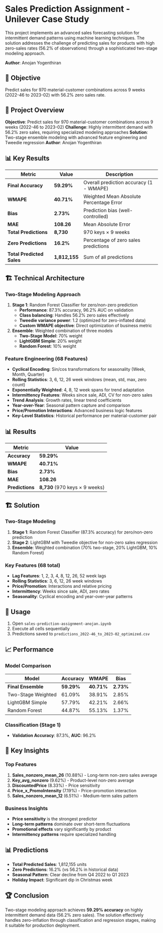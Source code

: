 # Sales Prediction Assignment - Unilever Case Study

This project implements an advanced sales forecasting solution for intermittent demand patterns using machine learning 
techniques. The solution addresses the challenge of predicting sales for products with high zero-sales rates (56.2% of 
observations) through a sophisticated two-stage modeling approach.

**Author**: Anojan Yogenthiran

## 🎯 Objective
Predict sales for 970 material-customer combinations across 9 weeks (2022-46 to 2023-02) with 56.2% zero sales rate.

## 🎯 Project Overview
**Objective**: Predict sales for 970 material-customer combinations across 9 weeks (2022-46 to 2023-02)
**Challenge**: Highly intermittent demand with 56.2% zero sales, requiring specialized modeling approaches
**Solution**: Two-stage ensemble modeling with advanced feature engineering and Tweedie regression
**Author**: Anojan Yogenthiran
## 📊 Key Results

| Metric | Value | Description |
|--------|-------|-------------|
| **Final Accuracy** | **59.29%** | Overall prediction accuracy (1 - WMAPE) |
| **WMAPE** | **40.71%** | Weighted Mean Absolute Percentage Error |
| **Bias** | **2.73%** | Prediction bias (well-controlled) |
| **MAE** | **108.26** | Mean Absolute Error |
| **Total Predictions** | **8,730** | 970 keys × 9 weeks |
| **Zero Predictions** | **16.2%** | Percentage of zero sales predictions |
| **Total Predicted Sales** | **1,812,155** | Sum of all predictions |

## 🏗️ Technical Architecture

### Two-Stage Modeling Approach
1. **Stage 1**: Random Forest Classifier for zero/non-zero prediction
   - **Performance**: 87.3% accuracy, 96.2% AUC on validation
   - **Class balancing**: Handles 56.2% zero sales effectively
   - **Tweedie variance power**: 1.2 (optimized for zero-inflated data)
   - **Custom WMAPE objective**: Direct optimization of business metric
3. **Ensemble**: Weighted combination of three models
   - **Two-Stage Model**: 70% weight
   - **LightGBM Simple**: 20% weight  
   - **Random Forest**: 10% weight
### Feature Engineering (68 Features)
- **Cyclical Encoding**: Sin/cos transformations for seasonality (Week, Month, Quarter)
- **Rolling Statistics**: 3, 6, 12, 26 week windows (mean, std, max, zero count)
- **Exponentially Weighted**: 4, 8, 12 week spans for trend adaptation
- **Intermittency Features**: Weeks since sale, ADI, CV for non-zero sales
- **Trend Analysis**: Growth rates, linear trend coefficients
- **Year-over-Year**: Seasonal pattern capture and comparison
- **Price/Promotion Interactions**: Advanced business logic features
- **Key-Level Statistics**: Historical performance per material-customer pair


## 📊 Results

| Metric | Value |
|--------|-------|
| **Accuracy** | **59.29%** |
| **WMAPE** | **40.71%** |
| **Bias** | **2.73%** |
| **MAE** | **108.26** |
| **Predictions** | **8,730** (970 keys × 9 weeks) |

## 🏗️ Solution

### Two-Stage Modeling
1. **Stage 1**: Random Forest Classifier (87.3% accuracy) for zero/non-zero prediction
2. **Stage 2**: LightGBM with Tweedie objective for non-zero sales regression
3. **Ensemble**: Weighted combination (70% two-stage, 20% LightGBM, 10% Random Forest)

### Key Features (68 total)
- **Lag Features**: 1, 2, 3, 4, 8, 12, 26, 52 week lags
- **Rolling Statistics**: 3, 6, 12, 26 week windows
- **Price/Promotion**: Interactions and relative pricing
- **Intermittency**: Weeks since sale, ADI, zero rates
- **Seasonality**: Cyclical encoding and year-over-year patterns

## 🚀 Usage

1. Open `sales-prediction-assignment-anojan.ipynb`
2. Execute all cells sequentially
3. Predictions saved to `predictions_2022-46_to_2023-02_optimized.csv`

## 📈 Performance

### Model Comparison
| Model | Accuracy | WMAPE | Bias |
|-------|----------|-------|------|
| **Final Ensemble** | **59.29%** | **40.71%** | **2.73%** |
| Two-Stage Weighted | 61.09% | 38.91% | 2.85% |
| LightGBM Simple | 57.79% | 42.21% | 2.66% |
| Random Forest | 44.87% | 55.13% | 1.37% |

### Classification (Stage 1)
- **Validation Accuracy**: 87.3%, **AUC**: 96.2%

## 🔑 Key Insights

### Top Features
1. **Sales_nonzero_mean_26** (10.88%) - Long-term non-zero sales average
2. **Key_avg_nonzero** (9.62%) - Product-level non-zero average  
3. **DiscountedPrice** (8.33%) - Price sensitivity
4. **Price_x_PromoIntensity** (7.19%) - Price-promotion interaction
5. **Sales_nonzero_mean_12** (6.51%) - Medium-term sales pattern

### Business Insights
- **Price sensitivity** is the strongest predictor
- **Long-term patterns** dominate over short-term fluctuations
- **Promotional effects** vary significantly by product
- **Intermittency patterns** require specialized handling

## 📊 Predictions

- **Total Predicted Sales**: 1,812,155 units
- **Zero Predictions**: 16.2% (vs 56.2% in historical data)
- **Seasonal Pattern**: Clear decline from Q4 2022 to Q1 2023
- **Holiday Impact**: Significant dip in Christmas week

## 🏆 Conclusion

Two-stage modeling approach achieves **59.29% accuracy** on highly intermittent demand data (56.2% zero sales). The solution effectively handles zero-inflation through classification and regression stages, making it suitable for production deployment.
